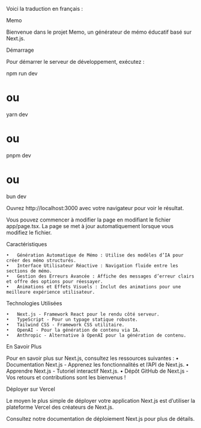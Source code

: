 Voici la traduction en français :

Memo

Bienvenue dans le projet Memo, un générateur de mémo éducatif basé sur Next.js.

Démarrage

Pour démarrer le serveur de développement, exécutez :

npm run dev
# ou
yarn dev
# ou
pnpm dev
# ou
bun dev

Ouvrez http://localhost:3000 avec votre navigateur pour voir le résultat.

Vous pouvez commencer à modifier la page en modifiant le fichier app/page.tsx. La page se met à jour automatiquement lorsque vous modifiez le fichier.

Caractéristiques

	•	Génération Automatique de Mémo : Utilise des modèles d’IA pour créer des mémo structurés.
	•	Interface Utilisateur Réactive : Navigation fluide entre les sections de mémo.
	•	Gestion des Erreurs Avancée : Affiche des messages d’erreur clairs et offre des options pour réessayer.
	•	Animations et Effets Visuels : Inclut des animations pour une meilleure expérience utilisateur.

Technologies Utilisées

	•	Next.js - Framework React pour le rendu côté serveur.
	•	TypeScript - Pour un typage statique robuste.
	•	Tailwind CSS - Framework CSS utilitaire.
	•	OpenAI - Pour la génération de contenu via IA.
	•	Anthropic - Alternative à OpenAI pour la génération de contenu.

En Savoir Plus

Pour en savoir plus sur Next.js, consultez les ressources suivantes :
	•	Documentation Next.js - Apprenez les fonctionnalités et l’API de Next.js.
	•	Apprendre Next.js - Tutoriel interactif Next.js.
	•	Dépôt GitHub de Next.js - Vos retours et contributions sont les bienvenus !

Déployer sur Vercel

Le moyen le plus simple de déployer votre application Next.js est d’utiliser la plateforme Vercel des créateurs de Next.js.

Consultez notre documentation de déploiement Next.js pour plus de détails.